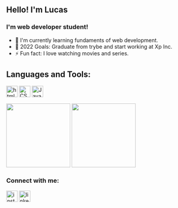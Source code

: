 ## Hello! I'm Lucas 

### I'm web developer student! 
 - 🌱 I'm currently learning fundaments of web development.
 - 🥅 2022 Goals: Graduate from trybe and start working at Xp Inc.
 - ⚡ Fun fact: I love watching movies and series. 


## Languages and Tools:

<div style='display: inline_block'> 
    <img align= 'center' width = '30px' alt='html5'  src='https://cdn.jsdelivr.net/gh/devicons/devicon/icons/html5/html5-original.svg'/>
     <img align= 'center' width='30px' alt='CSS'  src='https://cdn.jsdelivr.net/gh/devicons/devicon/icons/css3/css3-original.svg'/>
      <img align= 'center' width= '30px' alt='JavaScript'  src='https://cdn.jsdelivr.net/gh/devicons/devicon/icons/javascript/javascript-original.svg'/>
</div>
<br>

<div>
<img height= '170em' src='https://github-readme-stats.vercel.app/api?username=lucasgiura&show_icons=true&theme=nightowl'>
<img height= '170em' src='https://github-readme-stats.vercel.app/api/top-langs/?username=lucasgiura&layout=compact&theme=nightowl'>
</div> 

 ### Connect with me:
<div style='display: inline_block' > 
<img align= 'center' width='30px' alt= 'instagram' src='https://cdn-icons-png.flaticon.com/128/1077/1077042.png'>
<img align= 'center' width='30px' alt= 'linkedin' src='https://cdn-icons-png.flaticon.com/128/61/61109.png'>
</div> <br>
